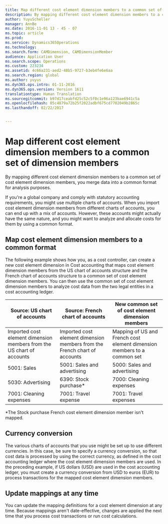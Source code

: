 ```yaml
---
title: Map different cost element dimension members to a common set of dimension members
description: By mapping different cost element dimension members to a common set of cost element dimension members, you merge data into a common format for analysis purposes.
author: YuyuScheller
manager: AnnBe
ms.date: 2016-11-01 13 - 45 - 07
ms.topic: article
ms.prod: 
ms.service: Dynamics365Operations
ms.technology: 
ms.search.form: CAMDimension, CAMDimensionMember
audience: Application User
ms.search.scope: Operations
ms.custom: 223234
ms.assetid: 4c66a231-aed2-48b5-9727-b3eb4fe6e6aa
ms.search.region: global
ms.author: yuyus
ms.dyn365.ops.intro: 01-11-2016
ms.dyn365.ops.version: Version 1611
translationtype: Human Translation
ms.sourcegitcommit: b97d17ceabfd25c52c5f0c1e96a123bae6941c5a
ms.openlocfilehash: 05c4879a72b25f2022adbf675cd7702049b2865c
ms.lasthandoff: 02/22/2017


---
```


# <a name="map-different-cost-element-dimension-members-to-a-common-set-of-dimension-members"></a>Map different cost element dimension members to a common set of dimension members

By mapping different cost element dimension members to a common set of cost element dimension members, you merge data into a common format for analysis purposes.

If you're a global company and comply with statutory accounting requirements, you might use multiple charts of accounts. When you import cost element dimension members from different charts of accounts, you can end up with a mix of accounts. However, these accounts might actually have the same nature, and you might want to analyze and allocate costs for them by using a common format.

## <a name="map-cost-element-dimension-members-to-a-common-format"></a>Map cost element dimension members to a common format
The following example shows how you, as a cost controller, can create a new cost element dimension in Cost accounting that maps cost element dimension members from the US chart of accounts structure and the French chart of accounts structure to a common set of cost element dimension members. You can then use the common set of cost element dimension members to analyze cost data from the two legal entities in a cost accounting ledger.

| Source: US chart of accounts                                          | Source: French chart of accounts                                          | New common set of cost element dimension members                        |
|-----------------------------------------------------------------------|---------------------------------------------------------------------------|-------------------------------------------------------------------------|
| Imported cost element dimension members from the US chart of accounts | Imported cost element dimension members from the French chart of accounts | Mapping of US and French cost element dimension members to a common set |
| 5001: Sales                                                           | 5001: Sales and advertising                                               | 5000: Sales and advertising                                             |
| 5030: Advertising                                                     | 6390: Stock purchase\*                                                    | 7000: Cleaning expenses                                                 |
| 7001: Cleaning expenses                                               | 7001: Travel expense                                                      | 7001: Travel expenses                                                   |

\*The Stock purchase French cost element dimension member isn't mapped.

## <a name="currency-conversion"></a>Currency conversion
The various charts of accounts that you use might be set up to use different currencies. In this case, be sure to specify a currency conversion, so that cost data is processed by using the correct currency, as defined in the cost accounting ledger where the cost element dimension members are used. In the preceding example, if US dollars (USD) are used in the cost accounting ledger, you must create a currency conversion from USD to euros (EUR) to process transactions for the mapped cost element dimension members.

## <a name="update-mappings-at-any-time"></a>Update mappings at any time
You can update the mapping definitions for a cost element dimension at any time. Because mappings aren't date-effective, changes are applied the next time that you process cost transactions or run cost calculations.


